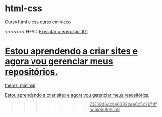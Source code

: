 # html-css
 Curso html e css curso em video

<<<<<<< HEAD
<a href="https://brunovasquezz.github.io/html-css/exercicios/ex001/index.html"> Executar o exercicio 001

Estou aprendendo a criar sites e agora vou gerenciar meus repositórios.
=======
 theme: minimal

Estou aprendendo a criar sites e agora vou gerenciar meus repositórios.
>>>>>>> 21369d6dcbe6382dee6c5d96f1ffac5b8e8e25a9
